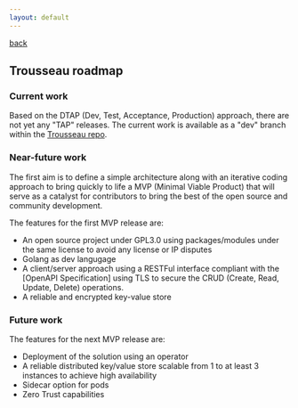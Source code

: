 ```yaml
--- 
layout: default
---
```


[back](./)

## Trousseau roadmap

### Current work
Based on the DTAP (Dev, Test, Acceptance, Production) approach, there are not yet any "TAP" releases.
The current work is available as a "dev" branch within the [Trousseau repo](https://github.com/Trousseau-io/trousseau).

### Near-future work
The first aim is to define a simple architecture along with an iterative coding approach to bring quickly to life a MVP (Minimal Viable Product) that will serve as a catalyst for contributors to bring the best of the open source and community development.

The features for the first MVP release are:
* An open source project under GPL3.0 using packages/modules under the same license to avoid any license or IP disputes
* Golang as dev langugage
* A client/server approach using a RESTFul interface compliant with the [OpenAPI Specification] using TLS to secure the CRUD (Create, Read, Update, Delete) operations.
* A reliable and encrypted key-value store 

### Future work
The features for the next MVP release are:
* Deployment of the solution using an operator
* A reliable distributed key/value store scalable from 1 to at least 3 instances to achieve high availability
* Sidecar option for pods
* Zero Trust capabilities 
